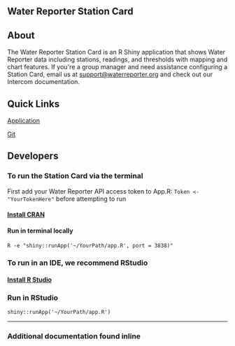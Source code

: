 Water Reporter Station Card
---------------

About
---------------
The Water Reporter Station Card is an R Shiny application that shows Water Reporter data including stations, readings, and thresholds with mapping and chart features. If you're a group manager and need assistance configuring a Station Card, email us at [support@waterreporter.org](mailto:support@waterreporter.org) and check out our Intercom documentation.

Quick Links
---------------
[Application](https://station-card.waterreporter.org/?dataset=860&station=8740&parameter=666)

[Git](https://github.com/ChesapeakeCommons/StationCard-Public)

Developers
---------------
### To run the Station Card via the terminal
First add your Water Reporter API access token to App.R: 
`Token <- "YourTokenHere"` before attempting to run

#### [Install CRAN](https://cran.r-project.org/)


#### Run in terminal locally 
`R -e "shiny::runApp('~/YourPath/app.R', port = 3838)"`

### To run in an IDE, we recommend RStudio

#### [Install R Studio](https://www.rstudio.com/products/rstudio/download/)

### Run in RStudio
`shiny::runApp('~/YourPath/app.R')`

---------------

### Additional documentation found inline 










